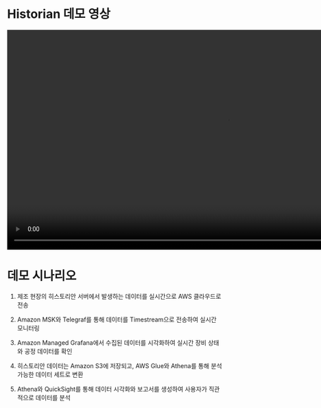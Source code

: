 # Historian 데모 영상

<video width="1024" controls>
   <source src="/source/movie/GenAI_Aveva_PI.mp4" type="video/mp4" />
   Your browser does not support the video tag.
</video>

<br>

# 데모 시나리오
1. 제조 현장의 히스토리안 서버에서 발생하는 데이터를 실시간으로 AWS 클라우드로 전송

2. Amazon MSK와 Telegraf를 통해 데이터를 Timestream으로 전송하여 실시간 모니터링

3. Amazon Managed Grafana에서 수집된 데이터를 시각화하여 실시간 장비 상태와 공정 데이터를 확인

4. 히스토리안 데이터는 Amazon S3에 저장되고, AWS Glue와 Athena를 통해 분석 가능한 데이터 세트로 변환

5. Athena와 QuickSight를 통해 데이터 시각화와 보고서를 생성하여 사용자가 직관적으로 데이터를 분석





